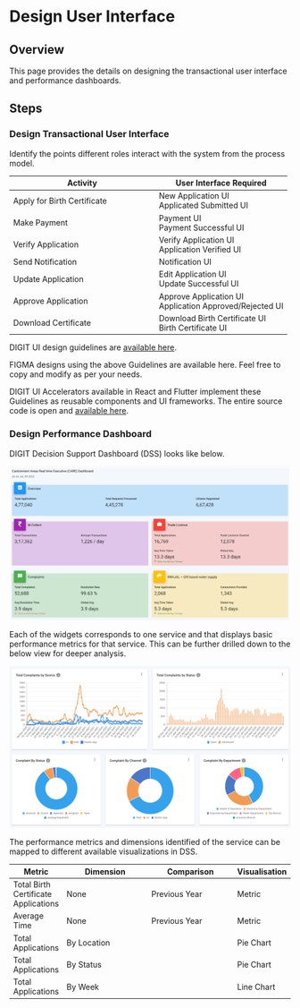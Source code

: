 # Design User Interface

## **Overview**

This page provides the details on designing the transactional user interface and performance dashboards.

## Steps

### **Design Transactional User Interface**

Identify the points different roles interact with the system from the process model.

<table><thead><tr><th width="247">Activity</th><th>User Interface Required</th></tr></thead><tbody><tr><td>Apply for Birth Certificate</td><td>New Application UI<br>Applicated Submitted UI</td></tr><tr><td>Make Payment</td><td>Payment UI<br>Payment Successful UI</td></tr><tr><td>Verify Application</td><td>Verify Application UI<br>Application Verified UI</td></tr><tr><td>Send Notification</td><td>Notification UI</td></tr><tr><td>Update Application</td><td>Edit Application UI <br>Update Successful UI</td></tr><tr><td>Approve Application</td><td>Approve Application UI<br>Application Approved/Rejected UI</td></tr><tr><td>Download Certificate</td><td>Download Birth Certificate UI<br>Birth Certificate UI</td></tr></tbody></table>

DIGIT UI design guidelines are [available here](https://design.digit.org/ui-docs/).

FIGMA designs using the above Guidelines are available here. Feel free to copy and modify as per your needs.

DIGIT UI Accelerators available in React and Flutter implement these Guidelines as reusable components and UI frameworks. The entire source code is open and [available here](https://github.com/egovernments/DIGIT-OSS/tree/master/frontend/mono-ui/web/rainmaker).

### **Design Performance Dashboard**

DIGIT Decision Support Dashboard (DSS) looks like below.&#x20;

![Cantonment Citizen Dashboard - All Services](<../../.gitbook/assets/image (68).png>)

Each of the widgets corresponds to one service and that displays basic performance metrics for that service. This can be further drilled down to the below view for deeper analysis.&#x20;

![Cantonment Citizen Dashboard - Complaints Dashboard](<../../.gitbook/assets/image (20).png>)

The performance metrics and dimensions identified of the service can be mapped to different available visualizations in DSS.

<table><thead><tr><th>Metric</th><th width="150">Dimension</th><th width="150">Comparison</th><th>Visualisation</th></tr></thead><tbody><tr><td>Total Birth Certificate Applications</td><td>None</td><td>Previous Year</td><td>Metric</td></tr><tr><td>Average Time</td><td>None</td><td>Previous Year</td><td>Metric</td></tr><tr><td>Total Applications </td><td>By Location</td><td></td><td>Pie Chart</td></tr><tr><td>Total Applications</td><td>By Status</td><td></td><td>Pie Chart</td></tr><tr><td>Total Applications</td><td>By Week</td><td></td><td>Line Chart</td></tr></tbody></table>
